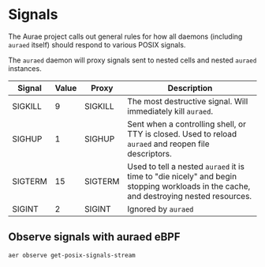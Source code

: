 # Signals

The Aurae project calls out general rules for how all daemons (including `auraed` itself) should respond to various POSIX signals. 

The `auraed` daemon will proxy signals sent to nested cells and nested `auraed` instances.


| Signal  | Value | Proxy   | Description                                                                                                                           |
|---------|-------|---------|---------------------------------------------------------------------------------------------------------------------------------------|
| SIGKILL | 9     | SIGKILL | The most destructive signal. Will immediately kill `auraed`.                                                                          |
| SIGHUP  | 1     | SIGHUP  | Sent when a controlling shell, or TTY is closed. Used to reload `auraed` and reopen file descriptors.                                 |
| SIGTERM | 15    | SIGTERM | Used to tell a nested `auraed` it is time to "die nicely" and begin stopping workloads in the cache, and destroying nested resources. |
| SIGINT  | 2     | SIGINT  | Ignored by `auraed`                                                                                                                   |


## Observe signals with auraed eBPF

```bash 
aer observe get-posix-signals-stream
```


